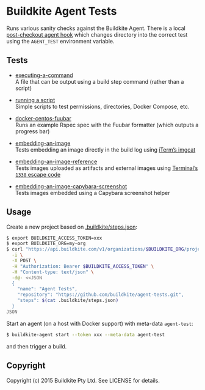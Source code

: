 # Buildkite Agent Tests

Runs various sanity checks against the Buildkite Agent. There is a local [post-checkout agent hook](.buildkite/hooks/post-checkout) which changes directory into the correct test using the `AGENT_TEST` environment variable.

## Tests

* [executing-a-command](tests/executing-a-command)
<br>A file that can be output using a build step command (rather than a script)

* [running a script](tests/running-a-script)
<br>Simple scripts to test permissions, directories, Docker Compose, etc.

* [docker-centos-fuubar](tests/docker-centos-fuubar)
<br>Runs an example Rspec spec with the Fuubar formatter (which outputs a progress bar)

* [embedding-an-image](tests/embedding-an-image)
<br>Tests embedding an image directly in the build log using [iTerm’s imgcat](http://iterm2.com/images.html#/section/home)

* [embedding-an-image-reference](tests/embedding-an-image-reference)
<br>Tests images uploaded as artifacts and external images using [Terminal’s `1338` escape code](http://buildkite.github.io/terminal/)

* [embedding-an-image-capybara-screenshot](tests/embedding-an-image-capybara-screenshot)
<br>Tests images embedded using a Capybara screenshot helper

## Usage

Create a new project based on [.buildkite/steps.json](.buildkite/steps.json):

```bash
$ export BUILDKITE_ACCESS_TOKEN=xxx
$ export BUILDKITE_ORG=my-org
$ curl "https://api.buildkite.com/v1/organizations/$BUILDKITE_ORG/projects" \
  -i \
  -X POST \
  -H "Authorization: Bearer $BUILDKITE_ACCESS_TOKEN" \
  -H "Content-type: text/json" \
  -d@- <<JSON
  {
    "name": "Agent Tests",
    "repository": "https://github.com/buildkite/agent-tests.git",
    "steps": $(cat .buildkite/steps.json)
  }
JSON
```

Start an agent (on a host with Docker support) with meta-data `agent-test`:

```bash
$ buildkite-agent start --token xxx --meta-data agent-test
```

and then trigger a build.

## Copyright

Copyright (c) 2015 Buildkite Pty Ltd. See LICENSE for details.
